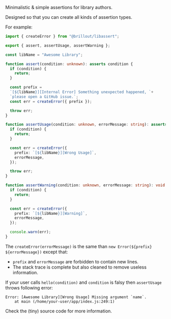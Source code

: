 Minimalistic & simple assertions for library authors.

Designed so that you can create all kinds of assertion types.

For example:

~~~ts
import { createError } from "@brillout/libassert";

export { assert, assertUsage, assertWarning };

const libName = "Awesome Library";

function assert(condition: unknown): asserts condition {
  if (condition) {
    return;
  }

  const prefix =
  `[${libName}][Internal Error] Something unexpected happened, `+
  `please open a GitHub issue.`;
  const err = createError({ prefix });

  throw err;
}

function assertUsage(condition: unknown, errorMessage: string): asserts condition {
  if (condition) {
    return;
  }

  const err = createError({
    prefix: `[${libName}][Wrong Usage]`,
    errorMessage,
  });

  throw err;
}

function assertWarning(condition: unknown, errorMessage: string): void {
  if (condition) {
    return;
  }

  const err = createError({
    prefix: `[${libName}][Warning]`,
    errorMessage,
  });

  console.warn(err);
}
~~~

The `createError(errorMessage)` is the same than `new Error(${prefix} ${errorMessage})` except that:
 - `prefix` and `errorMessage` are forbidden to contain new lines.
 - The stack trace is complete but also cleaned to remove useless information.

If your user calls `hello(condition)` and `condition` is falsy then `assertUsage` throws following error:

~~~
Error: [Awesome Library][Wrong Usage] Missing argument `name`.
    at main (/home/your-user/app/index.js:249:1)
~~~

Check the (tiny) source code for more information.
